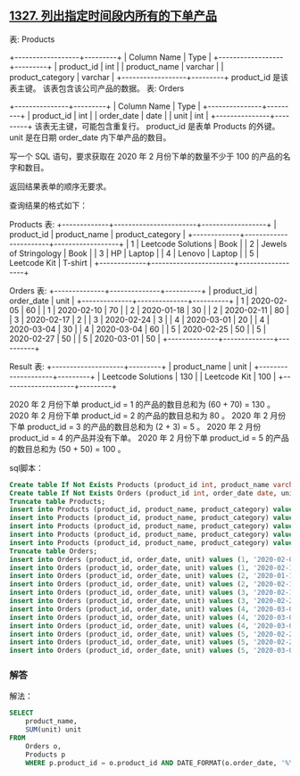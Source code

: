 ## [1327. 列出指定时间段内所有的下单产品](https://leetcode-cn.com/problems/list-the-products-ordered-in-a-period/)

表: Products

+------------------+---------+
| Column Name      | Type    |
+------------------+---------+
| product_id       | int     |
| product_name     | varchar |
| product_category | varchar |
+------------------+---------+
product_id 是该表主键。
该表包含该公司产品的数据。
表: Orders

+---------------+---------+
| Column Name   | Type    |
+---------------+---------+
| product_id    | int     |
| order_date    | date    |
| unit          | int     |
+---------------+---------+
该表无主键，可能包含重复行。
product_id 是表单 Products 的外键。
unit 是在日期 order_date 内下单产品的数目。


写一个 SQL 语句，要求获取在 2020 年 2 月份下单的数量不少于 100 的产品的名字和数目。

返回结果表单的顺序无要求。

 

查询结果的格式如下：

Products 表:
+-------------+-----------------------+------------------+
| product_id  | product_name          | product_category |
+-------------+-----------------------+------------------+
| 1           | Leetcode Solutions    | Book             |
| 2           | Jewels of Stringology | Book             |
| 3           | HP                    | Laptop           |
| 4           | Lenovo                | Laptop           |
| 5           | Leetcode Kit          | T-shirt          |
+-------------+-----------------------+------------------+

Orders 表:
+--------------+--------------+----------+
| product_id   | order_date   | unit     |
+--------------+--------------+----------+
| 1            | 2020-02-05   | 60       |
| 1            | 2020-02-10   | 70       |
| 2            | 2020-01-18   | 30       |
| 2            | 2020-02-11   | 80       |
| 3            | 2020-02-17   | 2        |
| 3            | 2020-02-24   | 3        |
| 4            | 2020-03-01   | 20       |
| 4            | 2020-03-04   | 30       |
| 4            | 2020-03-04   | 60       |
| 5            | 2020-02-25   | 50       |
| 5            | 2020-02-27   | 50       |
| 5            | 2020-03-01   | 50       |
+--------------+--------------+----------+

Result 表:
+--------------------+---------+
| product_name       | unit    |
+--------------------+---------+
| Leetcode Solutions | 130     |
| Leetcode Kit       | 100     |
+--------------------+---------+

2020 年 2 月份下单 product_id = 1 的产品的数目总和为 (60 + 70) = 130 。
2020 年 2 月份下单 product_id = 2 的产品的数目总和为 80 。
2020 年 2 月份下单 product_id = 3 的产品的数目总和为 (2 + 3) = 5 。
2020 年 2 月份 product_id = 4 的产品并没有下单。
2020 年 2 月份下单 product_id = 5 的产品的数目总和为 (50 + 50) = 100 。

sql脚本：

```sql
Create table If Not Exists Products (product_id int, product_name varchar(40), product_category varchar(40));
Create table If Not Exists Orders (product_id int, order_date date, unit int);
Truncate table Products;
insert into Products (product_id, product_name, product_category) values (1, 'Leetcode Solutions', 'Book');
insert into Products (product_id, product_name, product_category) values (2, 'Jewels of Stringology', 'Book');
insert into Products (product_id, product_name, product_category) values (3, 'HP', 'Laptop');
insert into Products (product_id, product_name, product_category) values (4, 'Lenovo', 'Laptop');
insert into Products (product_id, product_name, product_category) values (5, 'Leetcode Kit', 'T-shirt');
Truncate table Orders;
insert into Orders (product_id, order_date, unit) values (1, '2020-02-05', 60);
insert into Orders (product_id, order_date, unit) values (1, '2020-02-10', 70);
insert into Orders (product_id, order_date, unit) values (2, '2020-01-18', 30);
insert into Orders (product_id, order_date, unit) values (2, '2020-02-11', 80);
insert into Orders (product_id, order_date, unit) values (3, '2020-02-17', 2);
insert into Orders (product_id, order_date, unit) values (3, '2020-02-24', 3);
insert into Orders (product_id, order_date, unit) values (4, '2020-03-01', 20);
insert into Orders (product_id, order_date, unit) values (4, '2020-03-04', 30);
insert into Orders (product_id, order_date, unit) values (4, '2020-03-04', 60);
insert into Orders (product_id, order_date, unit) values (5, '2020-02-25', 50);
insert into Orders (product_id, order_date, unit) values (5, '2020-02-27', 50);
insert into Orders (product_id, order_date, unit) values (5, '2020-03-01', 50);
```

### 解答

解法：

```sql
SELECT 
	product_name, 
	SUM(unit) unit 
FROM
	Orders o, 
	Products p
	WHERE p.product_id = o.product_id AND DATE_FORMAT(o.order_date, '%Y-%m') = '2020-02' GROUP BY 	o.product_id HAVING SUM(o.unit) >= 100;
```

